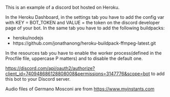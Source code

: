 This is an example of a discord bot hosted on Heroku.

In the Heroku Dashboard, in the settings tab you have to add the config var  with KEY = BOT_TOKEN and VALUE = the token on the discord developer page of your bot.
In the same tab you have to add the following buildpacks:
<ul>
<li>heroku/nodejs</li>
<li>https://github.com/jonathanong/heroku-buildpack-ffmpeg-latest.git</li>
</ul>
In the resources tab you have to enable the worker process(defined in the Procfile file, uppercase P matters) and to disable the default one.


https://discord.com/api/oauth2/authorize?client_id=740948686128808008&permissions=3147776&scope=bot to add this bot to your Discord server.


Audio files of Germano Mosconi are from https://www.myinstants.com
